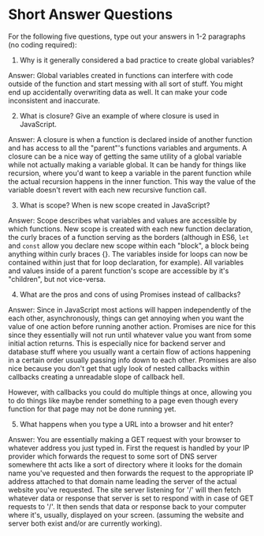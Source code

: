 # Short Answer Questions
For the following five questions, type out your answers in 1-2 paragraphs (no coding required):

1. Why is it generally considered a bad practice to create global variables?

Answer: Global variables created in functions can interfere with code outside of the function and start messing with all sort of stuff. You might end up accidentally overwriting data as well. It can make your code inconsistent and inaccurate.

2. What is closure? Give an example of where closure is used in JavaScript.

Answer: A closure is when a function is declared inside of another function and has access to all the "parent"'s functions variables and arguments. A closure can be a nice way of getting the same utility of a global variable while not actually making a variable global. It can be handy for things like recursion, where you'd want to keep a variable in the parent function while the actual recursion happens in the inner function. This way the value of the variable doesn't revert with each new recursive function call.

3. What is scope? When is new scope created in JavaScript?

Answer: Scope describes what variables and values are accessible by which functions. New scope is created with each new function declaration, the curly braces of a function serving as the borders (although in ES6, `let` and `const` allow you declare new scope within each "block", a block being anything within curly braces {}. The variables inside for loops can now be contained within just that for loop declaration, for example). All variables and values inside of a parent function's scope are accessible by it's "children", but not vice-versa.

4. What are the pros and cons of using Promises instead of callbacks?

Answer: Since in JavaScript most actions will happen independently of the each other, asynchronously, things can get annoying when you want the value of one action before running another action. Promises are nice for this since they essentially will not run until whatever value you want from some initial action returns. This is especially nice for backend server and database stuff where you usually want a certain flow of actions happening in a certain order usually passing info down to each other. Promises are also nice because you don't get that ugly look of nested callbacks within callbacks creating a unreadable slope of callback hell.

However, with callbacks you could do multiple things at once, allowing you to do things like maybe render something to a page even though every function for that page may not be done running yet.

5. What happens when you type a URL into a browser and hit enter?

Answer: You are essentially making a GET request with your browser to whatever address you just typed in. First the request is handled by your IP provider which forwards the request to some sort of DNS server somewhere tht acts like a sort of directory where it looks for the domain name you've requested and then forwards the request to the appropriate IP address attached to that domain name leading the server of the actual website you've requested. The site server listening for '/' will then fetch whatever data or response that server is set to respond with in case of GET requests to '/'. It then sends that data or response back to your computer where it's, usually, displayed on your screen. (assuming the website and server both exist and/or are currently working).
